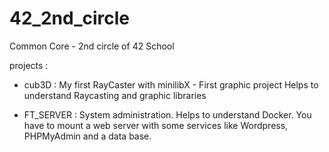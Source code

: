 # 42_2nd_circle
Common Core - 2nd circle of 42 School

projects :
- cub3D : My first RayCaster with minilibX - First graphic project
Helps to understand Raycasting and graphic libraries

- FT_SERVER : System administration. Helps to understand Docker. You have to mount a web server with some services like Wordpress, PHPMyAdmin and a data base.
